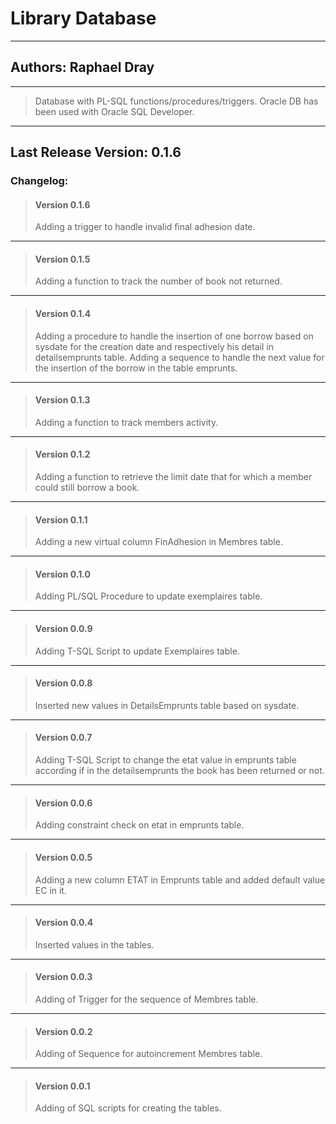 # Library Database 
---
## Authors: Raphael Dray
---
> Database with PL-SQL functions/procedures/triggers.
> Oracle DB has been used with Oracle SQL Developer.
---
## Last Release Version: 0.1.6
### Changelog:
> #### Version 0.1.6
> Adding a trigger to handle invalid final adhesion date.
---
> #### Version 0.1.5
> Adding a function to track the number of book not returned.
---
> #### Version 0.1.4
> Adding a procedure to handle the insertion of one borrow based on sysdate for the creation date and respectively his detail in detailsemprunts table.
> Adding a sequence to handle the next value for the insertion of the borrow in the table emprunts.
---
> #### Version 0.1.3
> Adding a function to track members activity.
---
> #### Version 0.1.2
> Adding a function to retrieve the limit date that for which a member could still borrow a book.
---
> #### Version 0.1.1
> Adding a new virtual column FinAdhesion in Membres table.
---
> #### Version 0.1.0
> Adding PL/SQL Procedure to update exemplaires table.
---
> #### Version 0.0.9
> Adding T-SQL Script to update Exemplaires table.
---
> #### Version 0.0.8
> Inserted new values in DetailsEmprunts table based on sysdate.
---
> #### Version 0.0.7
> Adding T-SQL Script to change the etat value in emprunts table according if in the detailsemprunts the book has been returned or not.
---
> #### Version 0.0.6
> Adding constraint check on etat in emprunts table.
---
> #### Version 0.0.5
> Adding a new column ETAT in Emprunts table and added default value EC in it.
---
> #### Version 0.0.4
> Inserted values in the tables.
---
> #### Version 0.0.3
> Adding of Trigger for the sequence of Membres table.
---
> #### Version 0.0.2
> Adding of Sequence for autoincrement Membres table.
---
> #### Version 0.0.1
> Adding of SQL scripts for creating the tables.